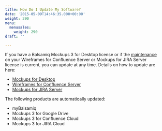 ```yaml
---
title: How Do I Update My Software?
date: '2015-05-09T14:46:35.000+00:00'
weight: 290
menu:
  menusales:
    weight: 290
draft: ''

---
```


If you have a Balsamiq Mockups 3 for Desktop license or if the [maintenance](/sales/maintenance/) on your Wireframes for Confluence Server or Mockups for JIRA Server license is current, you can update at any time. Details on how to update are here:

*   [Mockups for Desktop](/installation/update/)
*   [Wireframes for Confluence Server](https://docs.balsamiq.com/confluence/server/mockups2/admin-guide/#updating-instructions)
*   [Mockups for JIRA Server](https://docs.balsamiq.com/jira/server/mockups2/admin-guide/#updating-instructions)

The following products are automatically updated:

*   myBalsamiq
*   Mockups 3 for Google Drive
*   Mockups 3 for Confluence Cloud
*   Mockups 3 for JIRA Cloud
